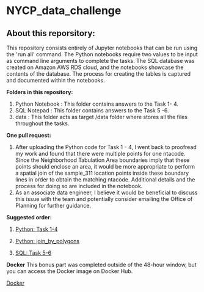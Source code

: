 # NYCP_data_challenge

## About this reporsitory: 

This repository consists entirely of Jupyter notebooks that can be run using the 'run all' command. The Python notebooks require two values to be input as command line arguments to complete the tasks. The SQL database was created on Amazon AWS RDS cloud, and the notebooks showcase the contents of the database. The process for creating the tables is captured and documented within the notebooks.

**Folders in this repository:** 
1. Python Notebook :
    This folder contains answers to the Task 1- 4.  
3. SQL Notepad :
    This folder contains answers to the Task 5 -6. 
6. data :
    This folder acts as target /data folder where stores all the files throughout the tasks. 

**One pull request:** 
1. After uploading the Python code for Task 1 - 4, I went back to proofread my work and found that there were multiple points for one ntacode. Since the Neighborhood Tabulation Area boundaries imply that these points should enclose an area, it would be more appropriate to perform a spatial join of the sample_311 location points inside these boundary lines in order to obtain the matching ntacode. Additional details and the process for doing so are included in the notebook.
2. As an associate data engineer, I believe it would be beneficial to discuss this issue with the team and potentially consider emailing the Office of Planning for further guidance.

**Suggested order:** 

1. [Python: Task 1-4](https://github.com/jasonhaoshengjiang/NYCP_data_challenge/blob/main/Python_Notebook/Task%201%20-%204.ipynb)

2. [Python: join_by_polygons](https://github.com/jasonhaoshengjiang/NYCP_data_challenge/blob/join_by_polygons/Python_Notebook/join_by_polygons.ipynb)

3. [SQL: Task 5-6](https://github.com/jasonhaoshengjiang/NYCP_data_challenge/blob/main/SQL%20Notepad/Task%205%20-%206.ipynb)

**Docker**
This bonus part was completed outside of the 48-hour window, but you can access the Docker image on Docker Hub.

[Docker](https://hub.docker.com/search?q=jasonhaoshengjiang)



